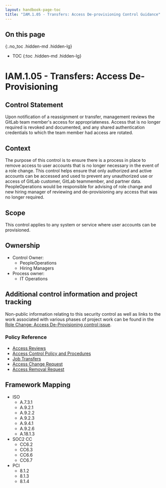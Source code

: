 ```yaml
---
layout: handbook-page-toc
title: "IAM.1.05 - Transfers: Access De-provisioning Control Guidance"
---
```


## On this page
{:.no_toc .hidden-md .hidden-lg}

- TOC
{:toc .hidden-md .hidden-lg}

# IAM.1.05 - Transfers: Access De-Provisioning

## Control Statement
Upon notification of a reassignment or transfer, management reviews the GitLab team member's access for appropriateness. Access that is no longer required is revoked and documented, and any shared authentication credentials to which the team member had access are rotated.

## Context
The purpose of this control is to ensure there is a process in place to remove access to user accounts that is no longer necessary in the event of a role change.  This control helps ensure that only authorized and active accounts can be accessed and used to prevent any unauthorized use or access of GitLab customer, GitLab teammember, and partner data. PeopleOperations would be responsible for advising of role change and new hiring manager of reviewing and de-provisioning any access that was no longer required. 

## Scope
This control applies to any system or service where user accounts can be provisioned.

## Ownership
* Control Owner:
    * PeopleOperations
    * Hiring Managers
* Process owner:
    * IT Operations

## Additional control information and project tracking
Non-public information relating to this security control as well as links to the work associated with various phases of project work can be found in the [Role Change: Access De-Provisioning control issue](https://gitlab.com/gitlab-com/gl-security/compliance/compliance/issues/809).


### Policy Reference
* [Access Reviews](https://about.gitlab.com/handbook/engineering/security/#access-reviews)
* [Access Control Policy and Procedures](https://about.gitlab.com/handbook/engineering/security/#access-control-policy-and-procedures)
* [Job Transfers](https://about.gitlab.com/handbook/engineering/security/#job-transfers)
* [Access Change Request](https://about.gitlab.com/handbook/business-ops/it-ops-team/access-requests/#access-change-request)
* [Access Removal Request](https://gitlab.com/gitlab-com/access-requests/-/tree/master)


## Framework Mapping
* ISO
  * A.7.3.1
  * A.9.2.1
  * A.9.2.2
  * A.9.2.3
  * A.9.4.1
  * A.9.2.6
  * A.18.1.3
* SOC2 CC
  * CC6.2
  * CC6.3
  * CC6.6
  * CC6.7
* PCI
  * 8.1.2
  * 8.1.3
  * 8.1.4
